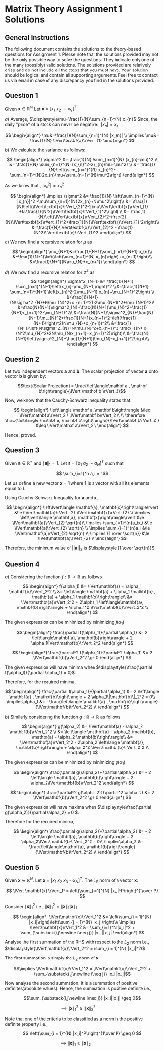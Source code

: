 Matrix Theory Assignment 1 Solutions 
====================================

## General Instructions
The following document contains the solutions to the theory-based questions for Assignment 1. Please note that the solutions provided may not be the only possible way to solve the questions. They indicate only one of the many (possibly) valid solutions. The solutions provided are relatively crisp and do not include all the steps that you must have. Your solution should be logical and contain all supporting arguments. Feel free to contact us via email in case of any discrepancy you find in the solutions provided.



## Question 1
Given $\mathbf{x} \in \mathbb{R^N}$  Let $\mathbf{x} = [x_1 \ x_2 \ \cdots \ x_N]^T$

$a)$ Average, $\displaystyle\mu=\frac{1}{N}\sum_{n=1}^{N} x_{n}$  Since, the daily "price" of a stock can never be negative:  $\ |x_{n}|=x_{n}$ 

$$
\begin{align*}
\mu&=\frac{1}{N}\sum_{n=1}^{N} |x_{n}| \\
\implies \mu&=  \frac{1}{N} \lVert\textbf{x}\rVert_{1}
\end{align*}
$$ 

$b)$ We calculate the variance as follows:

$$
\begin{align*}
\sigma^2 &= \frac{1}{N} \sum_{n=1}^{N} (x_{n}-\mu)^2 \\
&= \frac{1}{N} \sum_{n=1}^{N} (x_{n}^2-2x_{n}\mu+\mu^2) \\
&= \frac{1}{N}\left(\sum_{n=1}^{N} x_{n}^2-\sum_{n=1}^{N}2x_{n}\mu+\sum_{n=1}^{N}\mu^2\right)
\end{align*}
$$

As we know that , $|x_{n}^2|=x_{n}^2$

$$
\begin{align*}
\implies \sigma^2 &= \frac{1}{N} \left(\sum_{n=1}^{N} |x_{n}|^2 -\mu\sum_{n=1}^{N}2x_{n}+N\mu^2\right)\\
&= \frac{1}{N}\left(\lVert\textbf{x}\rVert_{2}^2-2\mu\lVert\textbf{x}\rVert_{1} +N.\frac{1}{N^2}\lVert\textbf{x}\rVert_{1}^2\right) \\
&= \frac{1}{N}\left(\lVert\textbf{x}\rVert_{2}^2-\frac{2}{N}\lVert\textbf{x}\rVert_{1}^2+\frac{1}{N}\lVert\textbf{x}\rVert_{1}^2\right)\\
&=\frac{1}{N}\lVert\textbf{x}\rVert_{2}^2 - \frac{1}{N^2}\lVert\textbf{x}\rVert_{1}^2
\end{align*}
$$

$c)$ We now find a recursive relation for $\mu$ as 

$$
\begin{align*}
\mu_{N+1}&=\frac{1}{N+1}\sum_{n=1}^{N+1} x_{n}\\
&=\frac{1}{N+1}\left(\left(\sum_{n=1}^{N} x_{n}\right)+x_{n+1}\right)\\
&=\frac{1}{N+1}(N\mu_{N}+x_{n+1})
\end{align*}
$$

$d)$ We now find a recursive relation for $\sigma^2$ as

$$
\begin{align*}
 \sigma^2_{N+1} &= \frac{1}{N+1} \sum_{n=1}^{N+1}\left(x_{n}-\mu_{N+1}\right)^2  \\
&=\frac{1}{N+1} \sum_{n=1}^{N+1} \left(x_{n}^2-2\mu_{N+1} x_{n}+\mu_{N+1}^2\right) \\
&=\frac{1}{N+1}(N\sigma^2_{N}+N\mu_{N}^2+x_{n+1}^2)-2\mu_{N+1}^2+\mu_{N+1}^2\\
&=\frac{N}{N+1}\sigma^2_{N}+\frac{N}{N+1}\mu_{N}^2+\frac{1}{N+1}x_{n+1}^2-\mu_{N+1}^2\\
&=\frac{N}{N+1}\sigma^2_{N}+\frac{N}{N+1}\mu_{N}^2+\frac{1}{N+1}x_{n+1}^2-\left(\frac{1}{N+1}\right)^2(N\mu_{N}+x_{n+1})^2\\
&=\frac{1}{N+1}\left(N\sigma^2_{N}+N\mu_{N}^2+x_{n+1}^2-\frac{1}{N+1}(N^2\mu_{N}^2+2N\mu_{N}x_{n+1}+x_{n+1}^2)\right)\\
&=\frac{N}{N+1}\left(\sigma^2_{N}+\frac{1}{N+1}(\mu_{N}-x_{n+1})^2\right)\\
\end{align*}
$$

## Question 2
Let two independent vectors $\mathbf a$  and $\mathbf b$. The scalar projection of vector $\mathbf a$ onto vector $\mathbf b$ is given by:

$$\text{Scalar Projection} = \frac{\left\langle\mathbf a , \mathbf b\right\rangle}{\lVert \mathbf b \rVert_2}$$

Now, we know that the Cauchy-Schwarz inequality states that:

$$
\begin{align*}
\left\langle \mathbf a, \mathbf b\right\rangle &\leq \lVert\mathbf a\rVert_2 \  \lVert\mathbf b\rVert_2 \\ \\
\therefore \frac{\left\langle \mathbf a, \mathbf b\right\rangle}{\lVert\mathbf b\rVert_2 } &\leq \lVert\mathbf a\rVert_2 \ 
\end{align*}
$$

Hence, proved.

## Question 3
Given $\mathbf{a} \in  \mathbb R^{+}$ and $\lVert\mathbf{a}\rVert_1 = 1$. Let  $\mathbf{a} = [a_1 \ a_2 \ \cdots \ a_N]^T$ such that

$$ \sum_{i=1}^n a_i = 1$$

Let us define a new vector $\mathbf{x}$ = $\mathbf{1}$ where $\mathbf{1}$ is a vector with all its elements equal to $1$.

Using Cauchy-Schwarz Inequality for $\mathbf{a}$ and $\mathbf{x}$,

$$ 
\begin{align*}
\left\lvert\langle \mathbf{a}, \mathbf{x}\right\rangle\rvert &\le \lVert\mathbf{a}\rVert_{2} \lVert\mathbf{x}\rVert_{2} \\
\implies  \left\lvert\langle \mathbf{a}, \mathbf{x}\right\rangle\rvert &\le  \lVert\mathbf{a}\rVert_{2} \sqrt{n}\\
\implies \sum_{i=1}^{n}a_ix_i &\le \lVert\mathbf{a}\rVert_{2} \sqrt{n} \\
\implies \sum_{i=1}^{n}a_i &\le \lVert\mathbf{a}\rVert_{2} \sqrt{n} \\
\implies {1 \over \sqrt{n}} &\le \lVert\mathbf{a}\rVert_{2} \\
\end{align*}
$$

Therefore, the minimum value of $||\mathbf{a}||_{2}$ is $\displaystyle {1 \over \sqrt{n}}$

## Question 4

$a)$ Considering the function $f : \mathbb R \to \mathbb{R}$ as follows

$$
\begin{align*}
f(\alpha_1) &= \lVert\mathbf{a} + \alpha_1 \mathbf{b}\rVert_2^2 \\
&= \left\langle \mathbf{a} + \alpha_1 \mathbf{b} , \mathbf{a} + \alpha_1 \mathbf{b}\right\rangle\\
&= \lVert\mathbf{a}\rVert_2^2 + 2\alpha_1 \left\langle\mathbf{a}, \mathbf{b}\right\rangle + \alpha_1^2 \lVert\mathbf{b}\rVert_2^2 \\
\end{align*}
$$

The given expression can be minimized by minimizing $f(\alpha_1)$

$$ 
\begin{align*}
\frac{\partial f(\alpha_1)}{\partial \alpha_1} &= 2 \left\langle\mathbf{a}, \mathbf{b}\right\rangle + 2 \alpha_1\lVert\mathbf{b}\rVert_2^2
\end{align*}
$$

$$ 
\begin{align*}
\frac{\partial^2 f(\alpha_1)}{\partial^2 \alpha_1} &= 2 \lVert\mathbf{b}\rVert_2^2 \ge 0
\end{align*}
$$ 

The given expression will have minima when $\displaystyle{\frac{\partial f(\alpha_1)}{\partial \alpha_1} = 0}$.

Therefore, for the required minima,

$$ 
\begin{align*}
\frac{\partial f(\alpha_1)}{\partial \alpha_1} &= 2 \left\langle \mathbf{a} , \mathbf{b}\right\rangle + 2 \alpha_1\|\mathbf{b}\|_2^2 = 0\\
\implies\alpha_1 &= - \frac{\left\langle \mathbf{a} , \mathbf{b}\right\rangle}{\lVert\mathbf{b}\rVert_2^2} \\
\end{align*}
$$ 

$b)$ Similarly considering the function $g : \mathbb R \to \mathbb{R}$ as follows

$$
\begin{align*}
g(\alpha_2) &= \lVert\mathbf{a} - \alpha_2 \mathbf{b}\rVert_2^2 \\
&= \left\langle \mathbf{a} - \alpha_2 \mathbf{b}, \mathbf{a} - \alpha_2 \mathbf{b}\right\rangle\\
&= \lVert\mathbf{a}\rVert_2^2 - 2\alpha_2 \left\langle \mathbf{a}, \mathbf{b}\right\rangle + \alpha_2^2 \lVert\mathbf{b}\rVert_2^2 \\
\end{align*}
$$

The given expression can be minimized by minimizing $g(\alpha_1)$

$$ 
\begin{align*}
\frac{\partial g(\alpha_2)}{\partial \alpha_2} &= - 2 \left\langle \mathbf{a}, \mathbf{b}\right\rangle + 2 \alpha_2\lVert\mathbf{b}\rVert_2^2
\end{align*}
$$

$$ \begin{align*}
\frac{\partial^2 g(\alpha_2)}{\partial^2 \alpha_2} &= 2 \lVert\mathbf{b}\rVert_2^2 \ge 0
\end{align*}
$$ 

The given expression will have maxima when $\displaystyle\frac{\partial g(\alpha_2)}{\partial \alpha_2} = 0 $.

Therefore for the required minima,

$$ 
\begin{align*}
\frac{\partial g(\alpha_2)}{\partial \alpha_2} &= - 2 \left\langle \mathbf{a}, \mathbf{b}\right\rangle + 2 \alpha_2\lVert\mathbf{b}\rVert_2^2 = 0\\
\implies\alpha_2 &=  \frac{\left\langle\mathbf{a}, \mathbf{b}\right\rangle}{\lVert\mathbf{b}\rVert_2^2} \\
\end{align*}
$$

## Question 5
Given $\mathbf{x}\in \mathbb{R}^N$. Let $\mathbf{x} = [x_1 \ x_2 \ x_3 \ \cdots x_N]^T$. The $L_P$ norm of a vector $\mathbf{x}$: 

$$
\lVert \mathbf{x} \rVert_P = \left(\sum_{i=1}^{N} |x_i|^P\right)^{1\over P}
$$

Consider $\lVert\mathbf{x}\rVert_1^2$ i.e., $\lVert\mathbf{x}\rVert_1^2 = \lVert\mathbf{x}\rVert_1\lVert\mathbf{x}\rVert_1$

$$
\begin{align*}
\lVert\mathbf{x}\rVert_1^2 &= \left(\sum_{i = 1}^{N} |x_i|\right)\left(\sum_{j = 1}^{N} |x_j|\right)\\\
\implies \lVert\mathbf{x}\rVert_1^2 &= \sum_{i=1}^N |x_i|^2 + \sum_{\substack{i,j\newline i\neq j}} |x_i||x_j|
\end{align*}
$$ 

Analyse the first summation of the RHS with respect to the $L_2$ norm i.e.,  $\displaystyle{\lVert\mathbf{x}\rVert_2^2  =  \sum_{i = 1}^{N} |x_i|^2}$

The first summation is simply the $L_2$ norm of $\mathbf{x}$ 

$$\implies  \lVert\mathbf{x}\rVert_1^2 = \lVert\mathbf{x}\rVert_2^2 + \sum_{\substack{i,j\newline i\neq j}} |x_i||x_j|$$

Now analyse the second summation. It is a summation of positive definites(absolute values). Hence, the summation is positive definite i.e.,

$$\sum_{\substack{i,j\newline i\neq j}} |x_i||x_j| \geq 0$$

$$
\implies \lVert\mathbf{x}\rVert_1^2 \geq \lVert\mathbf{x}\rVert_2^2\qquad 
$$

Note that one of the criteria to be classified as a norm is the positive definite property i.e., 

$$
\left(\sum_{i = 1}^{N} |x_i|^P\right)^{1\over P} \geq 0
$$

$$
\implies \lVert\mathbf{x}\rVert_1 \geq \lVert\mathbf{x}\rVert_2 \qquad\quad
$$
